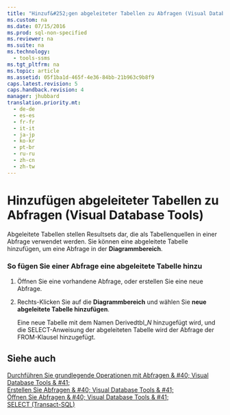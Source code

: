 ```yaml
---
title: "Hinzuf&#252;gen abgeleiteter Tabellen zu Abfragen (Visual Database Tools)"
ms.custom: na
ms.date: 07/15/2016
ms.prod: sql-non-specified
ms.reviewer: na
ms.suite: na
ms.technology: 
  - tools-ssms
ms.tgt_pltfrm: na
ms.topic: article
ms.assetid: 05f1ba1d-465f-4e36-84bb-21b963c9b8f9
caps.latest.revision: 5
caps.handback.revision: 4
manager: jhubbard
translation.priority.mt: 
  - de-de
  - es-es
  - fr-fr
  - it-it
  - ja-jp
  - ko-kr
  - pt-br
  - ru-ru
  - zh-cn
  - zh-tw
---
```

# Hinzuf&#252;gen abgeleiteter Tabellen zu Abfragen (Visual Database Tools)
Abgeleitete Tabellen stellen Resultsets dar, die als Tabellenquellen in einer Abfrage verwendet werden. Sie können eine abgeleitete Tabelle hinzufügen, um eine Abfrage in der **Diagrammbereich**.  
  
### So fügen Sie einer Abfrage eine abgeleitete Tabelle hinzu  
  
1.  Öffnen Sie eine vorhandene Abfrage, oder erstellen Sie eine neue Abfrage.  
  
2.  Rechts\-Klicken Sie auf die **Diagrammbereich** und wählen Sie **neue abgeleitete Tabelle hinzufügen**.  
  
    Eine neue Tabelle mit dem Namen Derivedtbl\_*N* hinzugefügt wird, und die SELECT-Anweisung der abgeleiteten Tabelle wird der Abfrage der FROM-Klausel hinzugefügt.  
  
## Siehe auch  
[Durchführen Sie grundlegende Operationen mit Abfragen & #40; Visual Database Tools & #41;](../content/Perform-Basic-Operations-with-Queries--Visual-Database-Tools-.md)  
[Erstellen Sie Abfragen & #40; Visual Database Tools & #41;](../content/Create-Queries--Visual-Database-Tools-.md)  
[Öffnen Sie Abfragen & #40; Visual Database Tools & #41;](../content/Open-Queries--Visual-Database-Tools-.md)  
[SELECT (Transact-SQL)](assetId:///dc85caea-54d1-49af-b166-f3aa2f3a93d0)  
  
